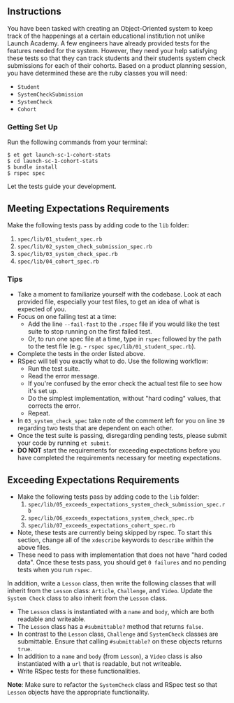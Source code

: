## Instructions

You have been tasked with creating an Object-Oriented system to keep track of
the happenings at a certain educational institution not unlike Launch Academy. A few engineers have already provided tests for the features needed for the system. However, they need your help satisfying these tests so that they can track students and their students system check submissions for each of their cohorts. Based on a product planning session, you have determined these are the ruby classes you will need:

* `Student`
* `SystemCheckSubmission`
* `SystemCheck`
* `Cohort`

### Getting Set Up

Run the following commands from your terminal:

```
$ et get launch-sc-1-cohort-stats
$ cd launch-sc-1-cohort-stats
$ bundle install
$ rspec spec
```

Let the tests guide your development.

## Meeting Expectations Requirements

Make the following tests pass by adding code to the `lib` folder:

1. `spec/lib/01_student_spec.rb`
2. `spec/lib/02_system_check_submission_spec.rb`
3. `spec/lib/03_system_check_spec.rb`
4. `spec/lib/04_cohort_spec.rb`


### Tips

* Take a moment to familiarize yourself with the codebase. Look at each provided file, especially your test files, to get an idea of what is expected of you.
* Focus on one failing test at a time:
  - Add the line `--fail-fast` to the `.rspec` file if you would like the test suite to stop running on the first failed test.
  - Or, to run one spec file at a time, type in `rspec` followed by the path to the test file (e.g. - `rspec spec/lib/01_student_spec.rb`).
* Complete the tests in the order listed above.
* RSpec will tell you exactly what to do. Use the following workflow:
  - Run the test suite.
  - Read the error message.
  - If you're confused by the error check the actual test file to see how it's set up.
  - Do the simplest implementation, without "hard coding" values, that corrects the error.
  - Repeat.
* In `03_system_check_spec` take note of the comment left for you on line `39` regarding two tests that are dependent on each other.
* Once the test suite is passing, disregarding pending tests, please submit your code by running `et submit`.
* **DO NOT** start the requirements for exceeding expectations before you have completed the requirements necessary for meeting expectations.

## Exceeding Expectations Requirements

* Make the following tests pass by adding code to the `lib` folder:
    1. `spec/lib/05_exceeds_expectations_system_check_submission_spec.rb`
    2. `spec/lib/06_exceeds_expectations_system_check_spec.rb`
    3. `spec/lib/07_exceeds_expectations_cohort_spec.rb`
* Note, these tests are currently being skipped by rspec. To start this section, change all of the `xdescribe` keywords to `describe` within the above files.
* These need to pass with implementation that does not have "hard coded data". Once these tests pass, you should get `0 failures` and no pending tests when you run `rspec`.

In addition, write a `Lesson` class, then write the following classes that will inherit from the `Lesson` class: `Article`, `Challenge`, and `Video`. Update the `System Check` class to also inherit from the `Lesson` class.

* The `Lesson` class is instantiated with a `name` and `body`, which are both readable and writeable.
* The `Lesson` class has a `#submittable?` method that returns `false`.
* In contrast to the `Lesson` class, `Challenge` and `SystemCheck` classes are submittable. Ensure that calling `#submittable?` on these objects returns `true`.
* In addition to a `name` and `body` (from `Lesson`), a `Video` class is also instantiated with a `url` that is readable, but not writeable.
* Write RSpec tests for these functionalities.

__Note__: Make sure to refactor the `SystemCheck` class and RSpec test so that `Lesson` objects have the appropriate functionality.
